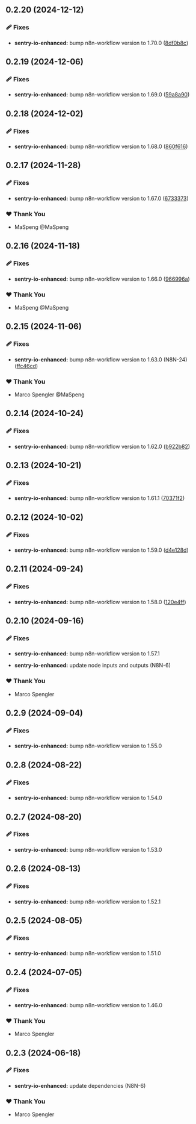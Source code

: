 ## 0.2.20 (2024-12-12)

### 🩹 Fixes

- **sentry-io-enhanced:** bump n8n-workflow version to 1.70.0 ([8df0b8c](https://github.com/skriptfabrik/n8n-nodes/commit/8df0b8c))

## 0.2.19 (2024-12-06)

### 🩹 Fixes

- **sentry-io-enhanced:** bump n8n-workflow version to 1.69.0 ([59a8a90](https://github.com/skriptfabrik/n8n-nodes/commit/59a8a90))

## 0.2.18 (2024-12-02)

### 🩹 Fixes

- **sentry-io-enhanced:** bump n8n-workflow version to 1.68.0 ([860f616](https://github.com/skriptfabrik/n8n-nodes/commit/860f616))

## 0.2.17 (2024-11-28)

### 🩹 Fixes

- **sentry-io-enhanced:** bump n8n-workflow version to 1.67.0 ([6733373](https://github.com/skriptfabrik/n8n-nodes/commit/6733373))

### ❤️ Thank You

- MaSpeng @MaSpeng

## 0.2.16 (2024-11-18)

### 🩹 Fixes

- **sentry-io-enhanced:** bump n8n-workflow version to 1.66.0 ([966996a](https://github.com/skriptfabrik/n8n-nodes/commit/966996a))

### ❤️  Thank You

- MaSpeng @MaSpeng

## 0.2.15 (2024-11-06)

### 🩹 Fixes

- **sentry-io-enhanced:** bump n8n-workflow version to 1.63.0 (N8N-24) ([ffc46cd](https://github.com/skriptfabrik/n8n-nodes/commit/ffc46cd))

### ❤️  Thank You

- Marco Spengler @MaSpeng

## 0.2.14 (2024-10-24)

### 🩹 Fixes

- **sentry-io-enhanced:** bump n8n-workflow version to 1.62.0 ([b922b82](https://github.com/skriptfabrik/n8n-nodes/commit/b922b82))

## 0.2.13 (2024-10-21)

### 🩹 Fixes

- **sentry-io-enhanced:** bump n8n-workflow version to 1.61.1 ([70371f2](https://github.com/skriptfabrik/n8n-nodes/commit/70371f2))

## 0.2.12 (2024-10-02)


### 🩹 Fixes

- **sentry-io-enhanced:** bump n8n-workflow version to 1.59.0 ([d4e128d](https://github.com/skriptfabrik/n8n-nodes/commit/d4e128d))

## 0.2.11 (2024-09-24)


### 🩹 Fixes

- **sentry-io-enhanced:** bump n8n-workflow version to 1.58.0 ([120e4ff](https://github.com/skriptfabrik/n8n-nodes/commit/120e4ff))

## 0.2.10 (2024-09-16)


### 🩹 Fixes

- **sentry-io-enhanced:** bump n8n-workflow version to 1.57.1

- **sentry-io-enhanced:** update node inputs and outputs (N8N-6)


### ❤️  Thank You

- Marco Spengler

## 0.2.9 (2024-09-04)


### 🩹 Fixes

- **sentry-io-enhanced:** bump n8n-workflow version to 1.55.0

## 0.2.8 (2024-08-22)


### 🩹 Fixes

- **sentry-io-enhanced:** bump n8n-workflow version to 1.54.0

## 0.2.7 (2024-08-20)


### 🩹 Fixes

- **sentry-io-enhanced:** bump n8n-workflow version to 1.53.0

## 0.2.6 (2024-08-13)


### 🩹 Fixes

- **sentry-io-enhanced:** bump n8n-workflow version to 1.52.1

## 0.2.5 (2024-08-05)


### 🩹 Fixes

- **sentry-io-enhanced:** bump n8n-workflow version to 1.51.0

## 0.2.4 (2024-07-05)


### 🩹 Fixes

- **sentry-io-enhanced:** bump n8n-workflow version to 1.46.0


### ❤️  Thank You

- Marco Spengler

## 0.2.3 (2024-06-18)


### 🩹 Fixes

- **sentry-io-enhanced:** update dependencies (N8N-6)


### ❤️  Thank You

- Marco Spengler